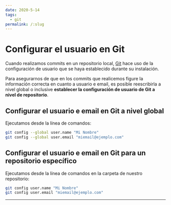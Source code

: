 ```yaml
---
date: 2020-5-14
tags:
  - git
permalink: /:slug
---
```


# Configurar el usuario en Git

<social-share class="social-share--header" />

Cuando realizamos commits en un repositorio local, [Git](https://git-scm.com/) hace uso de la configuración de usuario que se haya establecido durante su instalación.

Para asegurarnos de que en los commits que realicemos figure la información correcta en cuanto a usuario e email, es posible reescribirla a nivel global o inclusive **establecer la configuración de usuario de Git a nivel de repositorio**.

## Configurar el usuario e email en Git a nivel global

Ejecutamos desde la línea de comandos:
``` bash
git config --global user.name "Mi Nombre"
git config --global user.email "miemail@ejemplo.com"
```

## Configurar el usuario e email en Git para un repositorio específico

Ejecutamos desde la línea de comandos en la carpeta de nuestro repositorio:
``` bash
git config user.name "Mi Nombre"
git config user.email "miemail@ejemplo.com"
```

---
<social-share class="social-share--footer" />